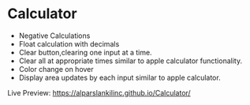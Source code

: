 # Calculator
* Negative Calculations
* Float calculation with decimals
* Clear button,clearing one input at a time.
* Clear all at appropriate times similar to apple calculator functionality.
* Color change on hover
* Display area updates by each input similar to apple calculator.

Live Preview: https://alparslankilinc.github.io/Calculator/
